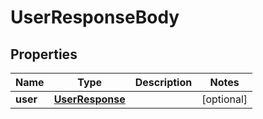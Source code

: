 

# UserResponseBody


## Properties

Name | Type | Description | Notes
------------ | ------------- | ------------- | -------------
**user** | [**UserResponse**](UserResponse.md) |  |  [optional]



